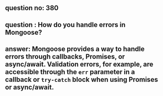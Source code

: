 
      
## question no: 380

## question : How do you handle errors in Mongoose?

## answer: Mongoose provides a way to handle errors through callbacks, Promises, or async/await. Validation errors, for example, are accessible through the `err` parameter in a callback or `try-catch` block when using Promises or async/await.
      